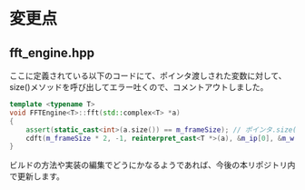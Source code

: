 # 変更点
## fft_engine.hpp
ここに定義されている以下のコードにて、ポインタ渡しされた変数に対して、size()メソッドを呼び出してエラー吐くので、コメントアウトしました。  
```cpp
template <typename T>
void FFTEngine<T>::fft(std::complex<T> *a)
{
    assert(static_cast<int>(a.size()) == m_frameSize); // ポインタ.size()だから動かんかも。
    cdft(m_frameSize * 2, -1, reinterpret_cast<T *>(a), &m_ip[0], &m_w[0]);
}
```

ビルドの方法や実装の編集でどうにかなるようであれば、今後の本リポジトリ内で更新します。  